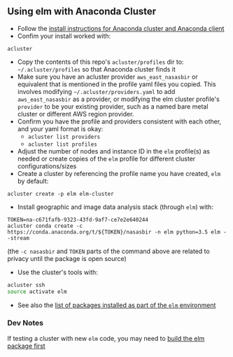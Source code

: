 ## Using elm with Anaconda Cluster

* Follow the [install instructions for Anaconda cluster and Anaconda client](https://docs.continuum.io/anaconda-cluster/installation)
* Confim your install worked with:

`acluster`

* Copy the contents of this repo's `acluster/profiles` dir to: `~/.acluster/profiles` so that Anaconda cluster finds it
* Make sure you have an acluster provider `aws_east_nasasbir` or equivalent that is mentioned in the profile yaml files you copied. This involves modifying `~/.acluster/providers.yaml` to add `aws_east_nasasbir` as a provider, or modifying the elm cluster profile's `provider` to be your existing provider, such as a named bare metal cluster or different AWS region provider.
* Confirm you have the profile and providers consistent with each other, and your yaml format is okay:
  * `acluster list providers`
  * `acluster list profiles`
* Adjust the number of nodes and instance ID in the `elm` profile(s) as needed or create copies of the `elm` profile for different cluster configurations/sizes
* Create a cluster by referencing the profile name you have created, `elm` by default: 

`acluster create -p elm elm-cluster`
* Install geographic and image data analysis stack (through `elm`) with:
```
TOKEN=na-c671fafb-9323-43fd-9af7-ce7e2e640244
acluster conda create -c https://conda.anaconda.org/t/${TOKEN}/nasasbir -n elm python=3.5 elm --stream
```

(the `-c nasasbir` and `TOKEN` parts of the command above are related to privacy until the package is open source)

* Use the cluster's tools with:

```bash
acluster ssh
source activate elm
```
* See also the [list of packages installed as part of the `elm` environment](environment.yml)

### Dev Notes
If testing a cluster with new `elm` code, you may need to [build the elm package first](README_build_package.md)

